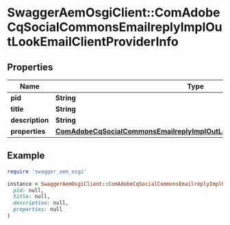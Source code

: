 # SwaggerAemOsgiClient::ComAdobeCqSocialCommonsEmailreplyImplOutLookEmailClientProviderInfo

## Properties

| Name | Type | Description | Notes |
| ---- | ---- | ----------- | ----- |
| **pid** | **String** |  | [optional] |
| **title** | **String** |  | [optional] |
| **description** | **String** |  | [optional] |
| **properties** | [**ComAdobeCqSocialCommonsEmailreplyImplOutLookEmailClientProviderProperties**](ComAdobeCqSocialCommonsEmailreplyImplOutLookEmailClientProviderProperties.md) |  | [optional] |

## Example

```ruby
require 'swagger_aem_osgi'

instance = SwaggerAemOsgiClient::ComAdobeCqSocialCommonsEmailreplyImplOutLookEmailClientProviderInfo.new(
  pid: null,
  title: null,
  description: null,
  properties: null
)
```

